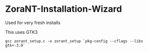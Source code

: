 # ZoraNT-Installation-Wizard
Used for very fresh installs

This uses GTK3

```
gcc zorant_setup.c -o zorant_setup `pkg-config --cflags --libs gtk+-3.0`
```
